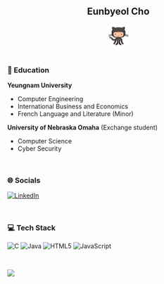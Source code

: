 <div align="center">
 
 ## Eunbyeol Cho
 
 <img src="octocat.gif" alt="octocat" width="50" />

</div> <br>


### 📖 Education 

**Yeungnam University** 
- Computer Engineering
- International Business and Economics
- French Language and Literature (Minor)
  
**University of Nebraska Omaha** (Exchange student)
- Computer Science
- Cyber Security
  
<br>

### 🌐 Socials
[![LinkedIn](https://img.shields.io/badge/LinkedIn-%230077B5.svg?logo=linkedin&logoColor=white)](https://linkedin.com/in/www.linkedin.com/in/eunbyeolcho) 

<br>

### 💻 Tech Stack
![C](https://img.shields.io/badge/c-%2300599C.svg?style=flat-square&logo=c&logoColor=white) ![Java](https://img.shields.io/badge/java-%23ED8B00.svg?style=flat-square&logo=openjdk&logoColor=white) ![HTML5](https://img.shields.io/badge/html5-%23E34F26.svg?style=flat-square&logo=html5&logoColor=white) ![JavaScript](https://img.shields.io/badge/javascript-%23323330.svg?style=flat-square&logo=javascript&logoColor=%23F7DF1E)

<br>

![](https://github-readme-stats.vercel.app/api/top-langs/?username=eveveev&theme=default&hide_border=false&include_all_commits=false&count_private=false&layout=compact)






